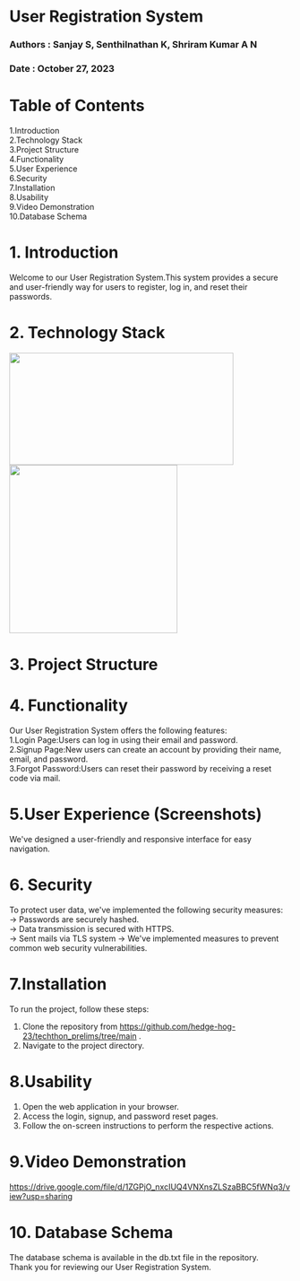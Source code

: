 # User Registration System
<h3>Authors : Sanjay S, Senthilnathan K, Shriram Kumar A N</h3>
<h3>Date : October 27, 2023 </h3>

# Table of Contents
1.Introduction<br>
2.Technology Stack<br>
3.Project Structure<br>
4.Functionality<br>
5.User Experience<br>
6.Security<br>
7.Installation<br>
8.Usability<br>
9.Video Demonstration<br>
10.Database Schema<br>


# 1. Introduction
Welcome to our User Registration System.This system provides a secure and user-friendly way for users to register, log in, and reset their passwords.

# 2. Technology Stack
<span><img src="https://miro.medium.com/v2/resize:fit:5120/1*l4xICbIIYlz1OTymWCoUTw.jpeg" height="200px" width="400px">
<img src="https://upload.wikimedia.org/wikipedia/commons/thumb/2/27/PHP-logo.svg/1200px-PHP-logo.svg.png" heigth="200px" width="300px"></span>

# 3. Project Structure

# 4. Functionality
Our User Registration System offers the following features: <br>
1.Login Page:Users can log in using their email and password. <br>
2.Signup Page:New users can create an account by providing their name, email, and password. <br>
3.Forgot Password:Users can reset their password by receiving a reset code via mail. 

# 5.User Experience (Screenshots)
We've designed a user-friendly and responsive interface for easy navigation. <br>

# 6. Security
To protect user data, we've implemented the following security measures: <br>
-> Passwords are securely hashed. <br>
-> Data transmission is secured with HTTPS. <br>
-> Sent mails via TLS system
-> We've implemented measures to prevent common web security vulnerabilities. <br>

# 7.Installation

To run the project, follow these steps: <br>
1. Clone the repository from https://github.com/hedge-hog-23/techthon_prelims/tree/main . <br>
2. Navigate to the project directory.

# 8.Usability
1. Open the web application in your browser. <br>
2. Access the login, signup, and password reset pages. <br>
3. Follow the on-screen instructions to perform the respective actions.

# 9.Video Demonstration
https://drive.google.com/file/d/1ZGPjO_nxcIUQ4VNXnsZLSzaBBC5fWNq3/view?usp=sharing

# 10. Database Schema

The database schema is available in the db.txt file in the repository. <br>
Thank you for reviewing our User Registration System.
